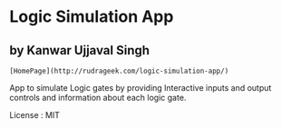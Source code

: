 Logic Simulation App
==

by Kanwar Ujjaval Singh
--

`[HomePage](http://rudrageek.com/logic-simulation-app/)`

App to simulate Logic gates by providing Interactive inputs and output controls and information about each logic gate.

License : MIT
